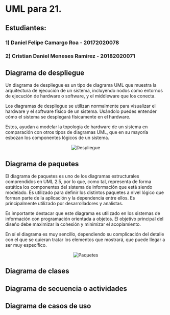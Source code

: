 # UML para 21.

## Estudiantes:

### 1) Daniel Felipe Camargo Roa - 20172020078
### 2) Cristian Daniel Meneses Ramirez - 20182020071

## Diagrama de despliegue
Un diagrama de despliegue es un tipo de diagrama UML que muestra la arquitectura de ejecución de un sistema, incluyendo nodos como entornos de ejecución de hardware o software, y el middleware que los conecta.

Los diagramas de despliegue se utilizan normalmente para visualizar el hardware y el software físico de un sistema. Usándolo puedes entender cómo el sistema se desplegará físicamente en el hardware.

Estos, ayudan a modelar la topología de hardware de un sistema en comparación con otros tipos de diagramas UML, que en su mayoría esbozan los componentes lógicos de un sistema.

<p align="center"> 
    <img src="https://user-images.githubusercontent.com/36264295/134115455-8f01b304-3b33-476a-8f3f-c3257c01fe98.png" alt="Despliegue">
 </p>

## Diagrama de paquetes
El diagrama de paquetes es uno de los diagramas estructurales comprendidos en UML 2.5, por lo que, como tal, representa de forma estática los componentes del sistema de información que está siendo modelado. Es utilizado para definir los distintos paquetes a nivel lógico que forman parte de la aplicación y la dependencia entre ellos. Es principalmente utilizado por desarrolladores y analistas.

Es importante destacar que este diagrama es utilizado en los sistemas de información con programación orientada a objetos. El objetivo principal del diseño debe maximizar la cohesión y minimizar el acoplamiento.

En sí el diagrama es muy sencillo, dependiendo su complicación del detalle con el que se quieran tratar los elementos que mostrará, que puede llegar a ser muy específico.

<p align="center"> 
    <img src="https://user-images.githubusercontent.com/36264295/134115928-9724a6c6-4813-4699-8dba-2849a4e5f6d2.png" alt="Paquetes">
 </p>
 
## Diagrama de clases

## Diagrama de secuencia o actividades

## Diagrama de casos de uso
